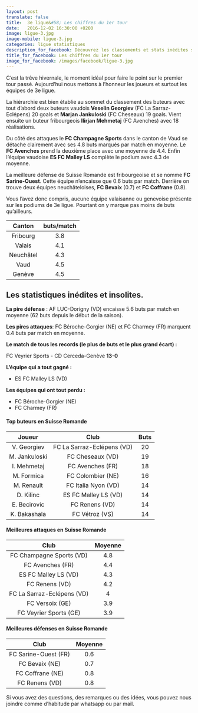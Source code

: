 ```yaml
---
layout: post
translate: false
title:  3e ligue&#58; Les chiffres du 1er tour
date:   2016-12-02 16:30:00 +0200
image: ligue-3.jpg
image-mobile: ligue-3.jpg
categories: ligue statistiques
description_for_facebook: Découvrez les classements et stats inédites sur la 3e ligue en Suisse romande
title_for_facebook: Les chiffres du 1er tour
image_for_facebook: /images/facebook/ligue-3.jpg
---
```


C’est la trêve hivernale, le moment idéal pour faire le point sur le premier tour passé. Aujourd’hui nous mettons à l’honneur les joueurs et surtout les équipes de 3e ligue.

La hiérarchie est bien établie au sommet du classement des buteurs avec tout d’abord deux buteurs vaudois __Veselin Georgiev__ (FC La Sarraz-Eclépens) 20 goals et __Marjan Jankuloski__ (FC Cheseaux) 19 goals. Vient ensuite un buteur fribourgeois __Ilirjan Mehmetaj__ (FC Avenches) avec 18 réalisations.

Du côté des attaques le __FC Champagne Sports__ dans le canton de Vaud se détache clairement avec ses 4.8 buts marqués par match en moyenne. Le __FC Avenches__ prend la deuxième place avec une moyenne de 4.4. Enfin l’équipe vaudoise __ES FC Malley LS__ complète le podium avec 4.3 de moyenne.

La meilleure défense de Suisse Romande est fribourgeoise et se nomme __FC Sarine-Ouest__. Cette équipe n’encaisse que 0.6 buts par match. Derrière on trouve deux équipes neuchâteloises, __FC Bevaix__ (0.7) et __FC Coffrane__ (0.8).

Vous l’avez donc compris, aucune équipe valaisanne ou genevoise présente sur les podiums de 3e ligue. Pourtant on y marque pas moins de buts qu’ailleurs.

| Canton        | buts/match         
| :-------------: |:-------------:|
| Fribourg | 3.8 |
| Valais | 4.1 |
| Neuchâtel | 4.3 |
| Vaud | 4.5 |
| Genève | 4.5 |

## Les statistiques inédites et insolites.

__La pire défense__ : AF LUC-Dorigny (VD) encaisse 5.6 buts par match en moyenne (62 buts depuis le début de la saison).

__Les pires attaques__: FC Béroche-Gorgier (NE) et FC Charmey (FR) marquent 0.4 buts par match en moyenne. 

__Le match de tous les records (le plus de buts et le plus grand écart) :__

FC Veyrier Sports - CD Cerceda-Genève __13-0__

__L’équipe qui a tout gagné :__

* ES FC Malley LS (VD)

__Les équipes qui ont tout perdu :__

* FC Béroche-Gorgier (NE)
* FC Charmey (FR)

#### Top buteurs en Suisse Romande

| Joueur        | Club          | Buts  |
| :-------------: |:-------------:| :-----:|
| V. Georgiev | FC La Sarraz-Eclépens (VD)| 20 |
| M. Jankuloski | FC Cheseaux (VD) | 19 |
| I. Mehmetaj | FC Avenches (FR) | 18 |
| M. Formica | FC Colombier (NE) | 16 |
| M. Renault | FC Italia Nyon (VD) | 14 |
| D. Kilinc | ES FC Malley LS (VD) | 14 |
| E. Becirovic | FC Renens (VD) | 14 |
| K. Bakashala | FC Vétroz (VS) | 14 |


#### Meilleures attaques en Suisse Romande

| Club        | Moyenne         
| :-------------: |:-------------:|
| FC Champagne Sports (VD)| 4.8 |
| FC Avenches (FR) | 4.4 |
| ES FC Malley LS (VD) | 4.3 |
| FC Renens (VD) | 4.2 |
| FC La Sarraz-Eclépens (VD) | 4 |
| FC Versoix (GE) | 3.9 |
| FC Veyrier Sports (GE) | 3.9 |

#### Meilleures défenses en Suisse Romande

| Club        | Moyenne         
| :-------------: |:-------------:|
| FC Sarine-Ouest (FR) | 0.6 |
| FC Bevaix (NE) | 0.7 |
| FC Coffrane (NE) | 0.8 |
| FC Renens (VD) | 0.8 |


Si vous avez des questions, des remarques ou des idées, vous pouvez nous joindre comme d’habitude par whatsapp ou par mail.